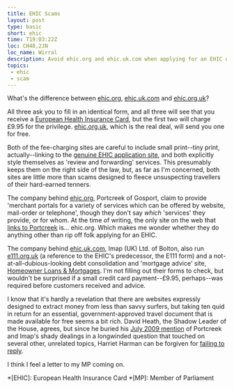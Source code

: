 ```yaml
---
title: EHIC Scams
layout: post
type: basic
short: ehic
time: T19:03:22Z
loc: CH48,2JN
loc_name: Wirral
description: Avoid ehic.org and ehic.uk.com when applying for an EHIC on the web.
topics: 
 - ehic
 - scam
---
```


What's the difference between [ehic.org][1], [ehic.uk.com][2] and [ehic.org.uk][3]?

All three ask you to fill in an identical form, and all three will see that you receive a [European Health Insurance Card][7], but the first two will charge £9.95 for the privilege. [ehic.org.uk][3], which is the real deal, will send you one for free. 

Both of the fee-charging sites are careful to include small print--tiny print, actually--linking to the [genuine EHIC application site][3], and both explicitly style themselves as 'review and forwarding' services. This presumably keeps them on the right side of the law, but, as far as I'm concerned, both sites are little more than scams designed to fleece unsuspecting travellers of their hard-earned tenners.

The company behind [ehic.org][1], Portcreek of Gosport, claim to provide 'merchant portals for a variety of services which can be offered by website, mail-order or telephone', though they don't say _which_ 'services' they provide, or for whom. At the time of writing, the only site on the web that [links to Portcreek][4] is... ehic.org. Which makes me wonder whether they do anything other than rip off folk applying for an EHIC.

The company behind [ehic.uk.com][2], Imap (UK) Ltd. of Bolton, also run [e111.org.uk][5] (a reference to the EHIC's predecessor, the E111 form) and a not-at-all-dubious-looking debt consolidation and 'mortgage advice' site, [Homeowner Loans & Mortgages][6]. I'm not filling out their forms to check, but wouldn't be surprised if a small credit card payment--£9.95, perhaps--was required before customers received and advice.

I know that it's hardly a revelation that there are websites expressly designed to extract money from less than savvy surfers, but taking ten quid in return for an essential, government-approved travel document that is made available for free seems a bit rich. David Heath, the Shadow Leader of the House, agrees, but since he buried his [July 2009 mention][8] of Portcreek and Imap's shady dealings in a longwinded question that touched on several other, unrelated topics, Harriet Harman can be forgiven for [failing to reply][9].

I think I feel a letter to my MP coming on.

[1]:http://www.ehic.org
[2]:http://www.ehic.uk.com
[3]:http://www.ehic.org.uk
[4]:http://www.google.co.uk/search?hl=en&safe=off&q=link%3Ahttp%3A%2F%2Fwww.pcmcs.com
[5]:ttp://www.e111.org.uk/
[6]:http://www.imap-uk.com/index.html
[7]:http://en.wikipedia.org/wiki/European_Health_Insurance_Card
[8]:http://www.publications.parliament.uk/pa/cm200809/cmhansrd/cm090716/debtext/90716-0004.htm#09071650001172
[9]:http://www.publications.parliament.uk/pa/cm200809/cmhansrd/cm090716/debtext/90716-0004.htm#09071650001173

*[EHIC]: European Health Insurance Card
*[MP]: Member of Parliament
